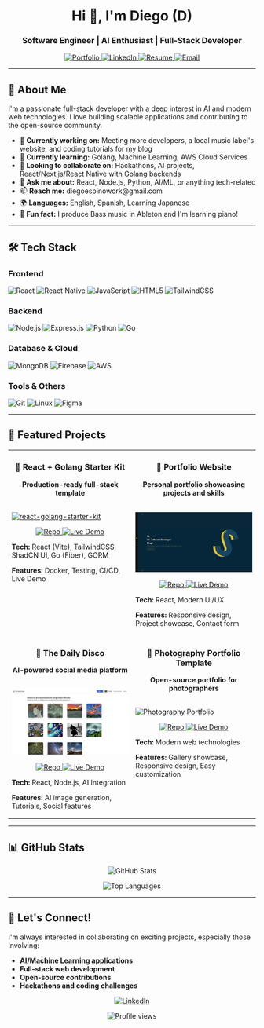 <h1 align="center">Hi 👋, I'm Diego (D)</h1>
<h3 align="center">Software Engineer | AI Enthusiast | Full-Stack Developer</h3>

<p align="center">
  <a href="https://www.digitaldiego.xyz/" target="_blank">
    <img src="https://img.shields.io/badge/Portfolio-000000?style=for-the-badge&logo=About.me&logoColor=white" alt="Portfolio"/>
  </a>
  <a href="https://www.linkedin.com/in/developerdiego/" target="_blank">
    <img src="https://img.shields.io/badge/LinkedIn-0077B5?style=for-the-badge&logo=linkedin&logoColor=white" alt="LinkedIn"/>
  </a>
  <a href="https://tinyurl.com/yc2f2d7b" target="_blank">
    <img src="https://img.shields.io/badge/Resume-FF5722?style=for-the-badge&logo=About.me&logoColor=white" alt="Resume"/>
  </a>
  <a href="mailto:diegoespinowork@gmail.com">
    <img src="https://img.shields.io/badge/Email-D14836?style=for-the-badge&logo=gmail&logoColor=white" alt="Email"/>
  </a>
</p>

---

<h2>🚀 About Me</h2>

<p>I'm a passionate full-stack developer with a deep interest in AI and modern web technologies. I love building scalable applications and contributing to the open-source community.</p>

<ul>
  <li>🔭 <strong>Currently working on:</strong> Meeting more developers, a local music label's website, and coding tutorials for my blog</li>
  <li>🌱 <strong>Currently learning:</strong> Golang, Machine Learning, AWS Cloud Services</li>
  <li>👯 <strong>Looking to collaborate on:</strong> Hackathons, AI projects, React/Next.js/React Native with Golang backends</li>
  <li>💬 <strong>Ask me about:</strong> React, Node.js, Python, AI/ML, or anything tech-related</li>
  <li>📫 <strong>Reach me:</strong> diegoespinowork@gmail.com</li>
  <li>🌍 <strong>Languages:</strong> English, Spanish, Learning Japanese</li>
  <li>🎵 <strong>Fun fact:</strong> I produce Bass music in Ableton and I'm learning piano!</li>
</ul>

---

<h2>🛠️ Tech Stack</h2>

<h3>Frontend</h3>
<p>
  <img src="https://img.shields.io/badge/React-20232A?style=for-the-badge&logo=react&logoColor=61DAFB" alt="React"/>
  <img src="https://img.shields.io/badge/React_Native-20232A?style=for-the-badge&logo=react&logoColor=61DAFB" alt="React Native"/>
  <img src="https://img.shields.io/badge/JavaScript-323330?style=for-the-badge&logo=javascript&logoColor=F7DF1E" alt="JavaScript"/>
  <img src="https://img.shields.io/badge/HTML5-E34F26?style=for-the-badge&logo=html5&logoColor=white" alt="HTML5"/>
  <img src="https://img.shields.io/badge/Tailwind_CSS-38B2AC?style=for-the-badge&logo=tailwind-css&logoColor=white" alt="TailwindCSS"/>
</p>

<h3>Backend</h3>
<p>
  <img src="https://img.shields.io/badge/Node.js-339933?style=for-the-badge&logo=nodedotjs&logoColor=white" alt="Node.js"/>
  <img src="https://img.shields.io/badge/Express.js-000000?style=for-the-badge&logo=express&logoColor=white" alt="Express.js"/>
  <img src="https://img.shields.io/badge/Python-FFD43B?style=for-the-badge&logo=python&logoColor=blue" alt="Python"/>
  <img src="https://img.shields.io/badge/Go-00ADD8?style=for-the-badge&logo=go&logoColor=white" alt="Go"/>
</p>

<h3>Database & Cloud</h3>
<p>
  <img src="https://img.shields.io/badge/MongoDB-4EA94B?style=for-the-badge&logo=mongodb&logoColor=white" alt="MongoDB"/>
  <img src="https://img.shields.io/badge/firebase-ffca28?style=for-the-badge&logo=firebase&logoColor=black" alt="Firebase"/>
  <img src="https://img.shields.io/badge/Amazon_AWS-FF9900?style=for-the-badge&logo=amazonaws&logoColor=white" alt="AWS"/>
</p>

<h3>Tools & Others</h3>
<p>
  <img src="https://img.shields.io/badge/GIT-E44C30?style=for-the-badge&logo=git&logoColor=white" alt="Git"/>
  <img src="https://img.shields.io/badge/Linux-FCC624?style=for-the-badge&logo=linux&logoColor=black" alt="Linux"/>
  <img src="https://img.shields.io/badge/Figma-F24E1E?style=for-the-badge&logo=figma&logoColor=white" alt="Figma"/>
</p>

---

<h2>🌟 Featured Projects</h2>

<table>
  <tr>
    <td width="50%" valign="top">
      <h3 align="center">🚀 React + Golang Starter Kit</h3>
      <p align="center"><strong>Production-ready full-stack template</strong></p>
      <br />
      <a target="_blank" href="https://react-golang-starter-kit.vercel.app/">
        <img width="100%" alt="react-golang-starter-kit" src="https://github.com/user-attachments/assets/e239751b-9c68-46aa-b90c-0dbbd90c2d81"/>
      </a>
      <br />
      <p align="center">
        <a href="https://github.com/DailyDisco/react-golang-starter-kit" target="_blank">
          <img src="https://img.shields.io/badge/GitHub-100000?style=for-the-badge&logo=github&logoColor=white" alt="Repo"/>
        </a>
        <a href="https://react-golang-starter-kit.vercel.app/" target="_blank">
          <img src="https://img.shields.io/badge/Live-Demo-success?style=for-the-badge" alt="Live Demo"/>
        </a>
      </p>
      <p><strong>Tech:</strong> React (Vite), TailwindCSS, ShadCN UI, Go (Fiber), GORM</p>
      <p><strong>Features:</strong> Docker, Testing, CI/CD, Live Demo</p>
    </td>
    <td width="50%" valign="top">
      <h3 align="center">🎨 Portfolio Website</h3>
      <p align="center"><strong>Personal portfolio showcasing projects and skills</strong></p>
      <br />
      <a target="_blank" href="https://www.digitaldiego.xyz">
        <img src="images/portfolio.png" width="100%" alt="Portfolio Home Page"/>
      </a>
      <br />
      <p align="center">
        <a href="https://github.com/DailyDisco/react-portfolio-website" target="_blank">
          <img src="https://img.shields.io/badge/GitHub-100000?style=for-the-badge&logo=github&logoColor=white" alt="Repo"/>
        </a>
        <a href="https://www.digitaldiego.xyz" target="_blank">
          <img src="https://img.shields.io/badge/Live-Demo-success?style=for-the-badge" alt="Live Demo"/>
        </a>
      </p>
      <p><strong>Tech:</strong> React, Modern UI/UX</p>
      <p><strong>Features:</strong> Responsive design, Project showcase, Contact form</p>
    </td>
  </tr>
  
  <tr>
    <td width="50%" valign="top">
      <h3 align="center">🎵 The Daily Disco</h3>
      <p align="center"><strong>AI-powered social media platform</strong></p>
      <br />
      <a target="_blank" href="https://thedailydisco.vercel.app">
        <img src="images/socialCover1.jpg" width="100%" alt="Social Media Homepage"/>
      </a>
      <br />
      <p align="center">
        <a href="https://github.com/DailyDisco/DailyDisco" target="_blank">
          <img src="https://img.shields.io/badge/GitHub-100000?style=for-the-badge&logo=github&logoColor=white" alt="Repo"/>
        </a>
        <a href="https://thedailydisco.vercel.app" target="_blank">
          <img src="https://img.shields.io/badge/Live-Demo-success?style=for-the-badge" alt="Live Demo"/>
        </a>
      </p>
      <p><strong>Tech:</strong> React, Node.js, AI Integration</p>
      <p><strong>Features:</strong> AI image generation, Tutorials, Social features</p>
    </td>
    <td width="50%" valign="top">
      <h3 align="center">📸 Photography Portfolio Template</h3>
      <p align="center"><strong>Open-source portfolio for photographers</strong></p>
      <br />
      <a target="_blank" href="https://photography-videography-portfolio-site-production.up.railway.app/">
        <img width="100%" alt="Photography Portfolio" src="https://github.com/user-attachments/assets/370244b9-ed3a-4f10-b43e-138c8b004e15"/>
      </a>
      <br />
      <p align="center">
        <a href="https://github.com/DailyDisco/photography-videography-portfolio-site" target="_blank">
          <img src="https://img.shields.io/badge/GitHub-100000?style=for-the-badge&logo=github&logoColor=white" alt="Repo"/>
        </a>
        <a href="https://photography-videography-portfolio-site-production.up.railway.app/" target="_blank">
          <img src="https://img.shields.io/badge/Live-Demo-success?style=for-the-badge" alt="Live Demo"/>
        </a>
      </p>
      <p><strong>Tech:</strong> Modern web technologies</p>
      <p><strong>Features:</strong> Gallery showcase, Responsive design, Easy customization</p>
    </td>
  </tr>
</table>

---

<h2>📊 GitHub Stats</h2>

<p align="center">
  <img src="https://github-readme-stats.vercel.app/api?username=dailydisco&show_icons=true&theme=radical&count_private=true" alt="GitHub Stats"/>
</p>

<p align="center">
  <img src="https://github-readme-stats.vercel.app/api/top-langs/?username=dailydisco&layout=compact&theme=radical" alt="Top Languages"/>
</p>

---

<h2>🤝 Let's Connect!</h2>

<p>I'm always interested in collaborating on exciting projects, especially those involving:</p>
<ul>
  <li><strong>AI/Machine Learning applications</strong></li>
  <li><strong>Full-stack web development</strong></li>
  <li><strong>Open-source contributions</strong></li>
  <li><strong>Hackathons and coding challenges</strong></li>
</ul>

<p align="center">
  <a href="https://www.linkedin.com/in/developerdiego/">
    <img src="https://img.shields.io/badge/Let's_Connect-LinkedIn-blue?style=for-the-badge&logo=linkedin" alt="LinkedIn"/>
  </a>
</p>

<p align="center">
  <img src="https://komarev.com/ghpvc/?username=dailydisco&label=Profile%20views&color=0e75b6&style=flat" alt="Profile views"/>
</p>
